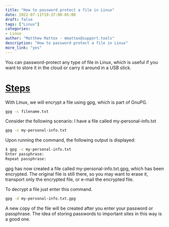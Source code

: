 ```yaml
---
title: "How to password protect a file in Linux"
date: 2022-07-11T19:37:00-05:00
draft: false
tags: ["Linux"]
categories:
- Linux
author: "Matthew Mattox - mmattox@support.tools"
description: "How to password protect a file in Linux"
more_link: "yes"
---
```


You can password-protect any type of file in Linux, which is useful if you want to store it in the cloud or carry it around in a USB stick.

<!--more-->
# [Steps](#steps)
With Linux, we will encrypt a file using gpg, which is part of GnuPG.

```bash
gpg -c filename.txt
```

Consider the following scenario: I have a file called my-personal-info.txt

```bash
gpg -c my-personal-info.txt
```

Upon running the command, the following output is displayed:
    
```bash
$ gpg -c my-personal-info.txt 
Enter passphrase:
Repeat passphrase:
```

gpg has now created a file called my-personal-info.txt.gpg, which has been encrypted. The original file is still there, so you may want to erase it, transport only the encrypted file, or e-mail the encrypted file.

To decrypt a file just enter this command.

```bash
gpg -d my-personal-info.txt.gpg
```

A new copy of the file will be created after you enter your password or passphrase. The idea of storing passwords to important sites in this way is a good one.